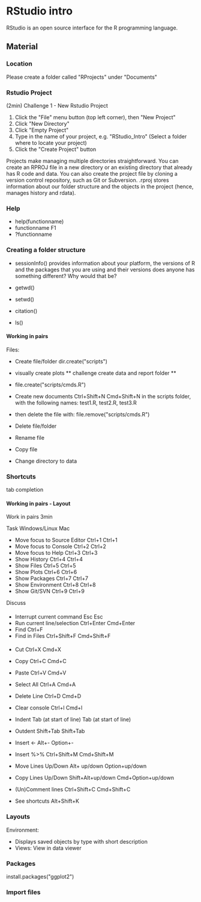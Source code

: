 # RStudio intro
RStudio is an open source interface for the R programming language.

## Material

### Location
Please create a folder called "RProjects" under "Documents"

### Rstudio Project

(2min)
Challenge 1 - New Rstudio Project
1. Click the "File" menu button (top left corner), then "New Project"
2. Click "New Directory"
3. Click "Empty Project"
4. Type in the name of your project, e.g. "RStudio_Intro"
(Select a folder where to locate your project)
5. Click the "Create Project" button

Projects make managing multiple directories straightforward. You can create an RPROJ file in a new directory or an existing directory that already has R code and data. You can also create the project file by cloning a version control repository, such as Git or Subversion.
.rproj stores information about our folder structure and the objects in the project (hence, manages history and rdata).

### Help

- help(functionname)
- functionname F1
- ?functionname 

### Creating a folder structure

- sessionInfo()
provides information about your platform, the versions of R and the packages that you are using and their versions
does anyone has something different? Why would that be?

- getwd()
- setwd()
- citation()
- ls()

#### Working in pairs

Files:
  
  * Create file/folder dir.create("scripts")
  * visually create plots
  ** challenge create data and report folder **

  * file.create("scripts/cmds.R")
  
  * Create new documents Ctrl+Shift+N Cmd+Shift+N
  in the scripts folder, with the following names: test1.R, test2.R, test3.R
  
  * then delete the file with:  file.remove("scripts/cmds.R") 
  
  * Delete file/folder
  * Rename file
  * Copy file
  * Change directory to data


### Shortcuts
tab completion

#### Working in pairs - Layout 
Work in pairs 3min

Task Windows/Linux Mac

- Move focus to Source Editor Ctrl+1 Ctrl+1
- Move focus to Console Ctrl+2 Ctrl+2
- Move focus to Help Ctrl+3 Ctrl+3
- Show History Ctrl+4 Ctrl+4
- Show Files Ctrl+5 Ctrl+5
- Show Plots Ctrl+6 Ctrl+6
- Show Packages Ctrl+7 Ctrl+7
- Show Environment Ctrl+8 Ctrl+8
- Show Git/SVN Ctrl+9 Ctrl+9

Discuss

####
- Interrupt current command Esc Esc
- Run current line/selection Ctrl+Enter Cmd+Enter
- Find Ctrl+F
- Find in Files Ctrl+Shift+F Cmd+Shift+F

####
- Cut Ctrl+X Cmd+X
- Copy Ctrl+C Cmd+C
- Paste Ctrl+V Cmd+V
- Select All Ctrl+A Cmd+A
- Delete Line Ctrl+D Cmd+D
- Clear console Ctrl+l Cmd+l

- Indent Tab (at start of line) Tab (at start of line)
- Outdent Shift+Tab Shift+Tab

- Insert <- Alt+- Option+-
- Insert %>% Ctrl+Shift+M Cmd+Shift+M

- Move Lines Up/Down Alt+ up/down Option+up/down
- Copy Lines Up/Down Shift+Alt+up/down Cmd+Option+up/down

- (Un)Comment lines Ctrl+Shift+C Cmd+Shift+C

- See shortcuts Alt+Shift+K

### Layouts

Environment: 
  * Displays saved objects by type with short description
  * Views: View in data viewer
  

  


### Packages
install.packages("ggplot2")

### Import files

